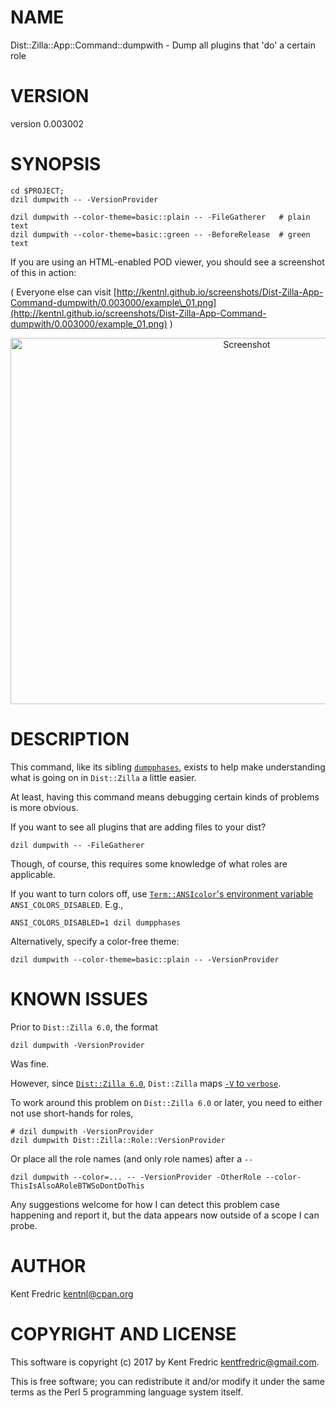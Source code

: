 # NAME

Dist::Zilla::App::Command::dumpwith - Dump all plugins that 'do' a certain role

# VERSION

version 0.003002

# SYNOPSIS

    cd $PROJECT;
    dzil dumpwith -- -VersionProvider

    dzil dumpwith --color-theme=basic::plain -- -FileGatherer   # plain text
    dzil dumpwith --color-theme=basic::green -- -BeforeRelease  # green text

If you are using an HTML-enabled POD viewer, you should see a screenshot of this in action:

( Everyone else can visit [http://kentnl.github.io/screenshots/Dist-Zilla-App-Command-dumpwith/0.003000/example\_01.png](http://kentnl.github.io/screenshots/Dist-Zilla-App-Command-dumpwith/0.003000/example_01.png) )

<div>
    <center>
      <img src="http://kentnl.github.io/screenshots/Dist-Zilla-App-Command-dumpwith/0.003000/example_01.png"
           alt="Screenshot"
           width="740"
           height="586"/>
    </center>
</div>

# DESCRIPTION

This command, like its sibling [`dumpphases`](https://metacpan.org/pod/Dist::Zilla::App::Command::dumpphases), exists to help make understanding
what is going on in `Dist::Zilla` a little easier.

At least, having this command means debugging certain kinds of problems is more obvious.

If you want to see all plugins that are adding files to your dist?

    dzil dumpwith -- -FileGatherer

Though, of course, this requires some knowledge of what roles are applicable.

If you want to turn colors off, use [`Term::ANSIcolor`'s environment variable](https://metacpan.org/pod/Term::ANSIColor)
`ANSI_COLORS_DISABLED`. E.g.,

    ANSI_COLORS_DISABLED=1 dzil dumpphases

Alternatively, specify a color-free theme:

    dzil dumpwith --color-theme=basic::plain -- -VersionProvider

# KNOWN ISSUES

Prior to `Dist::Zilla 6.0`, the format

    dzil dumpwith -VersionProvider

Was fine.

However, since [`Dist::Zilla 6.0`](https://metacpan.org/changes/release/RJBS/Dist-Zilla-6.000-TRIAL#L9-11),
`Dist::Zilla` maps [`-V` to `verbose`](https://github.com/rjbs/Dist-Zilla/commit/98f9fb8b60cc645ffd401d08f3014675166ad32c#diff-99ae7353049f6c64733828dfcfe4ffdfR16).

To work around this problem on `Dist::Zilla 6.0` or later, you need to either not use short-hands for roles,

    # dzil dumpwith -VersionProvider
    dzil dumpwith Dist::Zilla::Role::VersionProvider

Or place all the role names (and only role names) after a `--`

    dzil dumpwith --color=... -- -VersionProvider -OtherRole --color-ThisIsAlsoARoleBTWSoDontDoThis

Any suggestions welcome for how I can detect this problem case happening and report it,
but the data appears now outside of a scope I can probe.

# AUTHOR

Kent Fredric <kentnl@cpan.org>

# COPYRIGHT AND LICENSE

This software is copyright (c) 2017 by Kent Fredric <kentfredric@gmail.com>.

This is free software; you can redistribute it and/or modify it under
the same terms as the Perl 5 programming language system itself.
